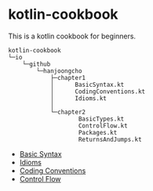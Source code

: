 # kotlin-cookbook
This is a kotlin cookbook for beginners.
```
kotlin-cookbook
└─io
    └─github
        └─hanjoongcho
            ├─chapter1
            │      BasicSyntax.kt
            │      CodingConventions.kt
            │      Idioms.kt
            │
            └─chapter2
                    BasicTypes.kt
                    ControlFlow.kt
                    Packages.kt
                    ReturnsAndJumps.kt
```
- [Basic Syntax](https://github.com/hanjoongcho/kotlin-cookbook/blob/master/src/io/github/hanjoongcho/chapter1/BasicSyntax.kt)
- [Idioms](https://github.com/hanjoongcho/kotlin-cookbook/blob/master/src/io/github/hanjoongcho/chapter1/Idioms.kt)
- [Coding Conventions](https://github.com/hanjoongcho/kotlin-cookbook/blob/master/src/io/github/hanjoongcho/chapter1/CodingConventions.kt)
- [Control Flow](https://github.com/hanjoongcho/kotlin-cookbook/blob/master/src/io/github/hanjoongcho/chapter2/ControlFlow.kt)